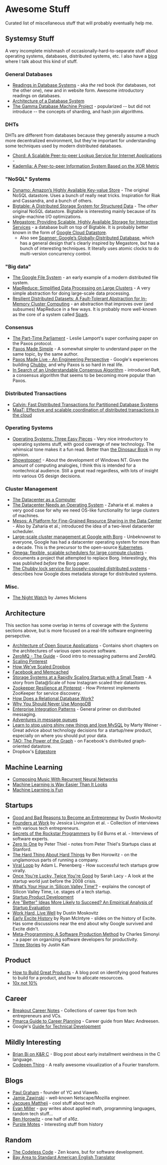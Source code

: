 # Awesome Stuff
Curated list of miscellaneous stuff that will probably eventually help me.

## Systemsy Stuff
A very incomplete mishmash of occasionally-hard-to-separate stuff about operating systems, databases, distributed systems, etc. I also have a [blog](http://blog.elvinyung.com/) where I talk about this kind of stuff.

### General Databases
* [Readings in Database Systems](http://www.redbook.io/) - aka *the* red book (for databases, not the other one), new and in website form. Awesome introductory readings on databases.
* [Architecture of a Database System](http://db.cs.berkeley.edu/papers/fntdb07-architecture.pdf)
* [The Gamma Database Machine Project](http://pages.cs.wisc.edu/~dewitt/includes/paralleldb/ieee90.pdf) - popularized -- but did not introduce -- the concepts of sharding, and hash join algorithms.

### DHTs
DHTs are different from databases because they generally assume a much more decentralized environment, but they're important for understanding some techniques used by modern distributed databases.

* [Chord: A Scalable Peer-to-peer Lookup Service for Internet Applications](http://pdos.csail.mit.edu/papers/chord:sigcomm01/chord_sigcomm.pdf) - 
* [Kademlia: A Peer-to-peer Information System Based on the XOR Metric](https://pdos.csail.mit.edu/~petar/papers/maymounkov-kademlia-lncs.pdf)

### "NoSQL" Systems
* [Dynamo: Amazon’s Highly Available Key-value Store](http://www.allthingsdistributed.com/files/amazon-dynamo-sosp2007.pdf) - The original NoSQL datastore. Uses a bunch of really neat tricks. Inspiration for Riak and Cassandra, and a bunch of others.
* [Bigtable: A Distributed Storage System for Structured Data](http://static.googleusercontent.com/media/research.google.com/en//archive/bigtable-osdi06.pdf) - The *other* original NoSQL datastore. Bigtable is interesting mainly because of its single-machine I/O optimizations.
* [Megastore: Providing Scalable, Highly Available Storage for Interactive Services](https://static.googleusercontent.com/media/research.google.com/en//pubs/archive/36971.pdf) - a database built on top of Bigtable. It is probably better known in the form of [Google Cloud Datastore](https://cloud.google.com/datastore/docs/concepts/overview).
  * Also see [Spanner: Google’s Globally-Distributed Database](https://static.googleusercontent.com/media/research.google.com/en//archive/spanner-osdi2012.pdf), which has a general design that's clearly inspired by Megastore, but has a bunch of interesting techniques. It literally uses atomic clocks to do multi-version concurrency control.

### "Big data"
* [The Google File System](http://static.googleusercontent.com/media/research.google.com/en//archive/gfs-sosp2003.pdf) - an early example of a modern distributed file system. 
* [MapReduce: Simplified Data Processing on Large Clusters](https://static.googleusercontent.com/media/research.google.com/en//archive/mapreduce-osdi04.pdf) - A very simple abstraction for doing large-scale data processing. 
* [Resilient Distributed Datasets: A Fault-Tolerant Abstraction for In-Memory Cluster Computing](http://www-bcf.usc.edu/~minlanyu/teach/csci599-fall12/papers/nsdi_spark.pdf) - an abstraction that improves over (and subsumes) MapReduce in a few ways. It is probably more well-known as the core of a system called [Spark](http://spark.apache.org/).

### Consensus
* [The Part-Time Parliament](http://research.microsoft.com/en-us/um/people/lamport/pubs/lamport-paxos.pdf) - Leslie Lamport's super confusing paper on the Paxos protocol.
* [Paxos Made Simple](http://research.microsoft.com/en-us/um/people/lamport/pubs/paxos-simple.pdf) - A somewhat simpler to understand paper on the same topic, by the same author.
* [Paxos Made Live - An Engineering Perspective](http://www.cs.cmu.edu/~15-440/READINGS/paxos-made-live.pdf) - Google's experiences building [Chubby](https://static.googleusercontent.com/media/research.google.com/en//archive/chubby-osdi06.pdf), and why Paxos is so hard in real life.
* [In Search of an Understandable Consensus Algorithm](https://raft.github.io/raft.pdf) - introduced Raft, a consensus algorithm that seems to be becoming more popular than Paxos.

### Distributed Transactions
* [Calvin: Fast Distributed Transactions for Partitioned Database Systems](http://cs.yale.edu/homes/thomson/publications/calvin-sigmod12.pdf) 
* [MaaT: Effective and scalable coordination of distributed transactions in the cloud](http://www.vldb.org/pvldb/vol7/p329-mahmoud.pdf)

### Operating Systems
* [Operating Systems: Three Easy Pieces](http://pages.cs.wisc.edu/~remzi/OSTEP/) - Very nice introductory to operating systems stuff, with good coverage of new technology. The whimsical tone makes it a fun read. Better than [the Dinosaur Book](https://www.amazon.ca/Operating-System-Concepts-Abraham-Silberschatz/dp/1118129385) in my opinion.
* [Showstopper!](https://www.amazon.com/Show-Stopper-Breakneck-Generation-Microsoft/dp/0029356717) - About the development of Windows NT. Given the amount of computing analogies, I think this is intended for a nontechnical audience. Still a great read regardless, with lots of insight into various OS design decisions.

### Cluster Management
* [The Datacenter as a Computer](http://web.eecs.umich.edu/~mosharaf/Readings/DC-Computer.pdf)
* [The Datacenter Needs an Operating System](https://cs.stanford.edu/~matei/papers/2011/hotcloud_datacenter_os.pdf) - Zaharia et al. makes a very good case for why we need OS-like functionality for large clusters of machines.
* [Mesos: A Platform for Fine-Grained Resource Sharing in the Data Center](https://people.eecs.berkeley.edu/~alig/papers/mesos.pdf) - Also by Zaharia et al.; introduced the idea of a two-level datacenter scheduler.
* [Large-scale cluster management at Google with Borg](https://static.googleusercontent.com/media/research.google.com/en//pubs/archive/43438.pdf) - Unbeknownst to everyone, Google has had a datacenter operating system for more than a decade. This is the precursor to the open-source [Kubernetes](https://kubernetes.io/).
* [Omega: flexible, scalable schedulers for large compute clusters](https://static.googleusercontent.com/media/research.google.com/en//pubs/archive/41684.pdf) - documents a project that attempted to replace Borg. Interestingly, this was published *before* the Borg paper.
* [The Chubby lock service for loosely-coupled distributed systems](https://static.googleusercontent.com/media/research.google.com/en//archive/chubby-osdi06.pdf) - describes how Google does metadata storage for distributed systems.

### Misc.
* [The Night Watch](https://www.usenix.org/system/files/1311_05-08_mickens.pdf) by James Mickens

## Architecture
This section has some overlap in terms of coverage with the *Systems* sections above, but is more focused on a real-life software engineering persepctive.

* [Architecture of Open Source Applications](http://aosabook.org/en/index.html) - Contains short chapters on the architectures of various open source software.
* [ZeroMQ - The Guide](http://zguide.zeromq.org/page:all) - Good intro to messaging patterns and ZeroMQ.
* [Scaling Pinterest](https://www.youtube.com/watch?v=jQNCuD_hxdQ)
* [How We've Scaled Dropbox](https://www.youtube.com/watch?v=PE4gwstWhmc)
* [Facebook and Memcached](https://www.youtube.com/watch?v=UH7wkvcf0ys)
* [Storage Systems at a Rapidly Scaling Startup with a Small Team](https://www.youtube.com/watch?v=bLyv8zKa5DU) - A story from Data@Scale of how Instagram scaled their datastores.
* [Zookeeper Resilience at Pinterest](http://engineering.pinterest.com/post/77933733851/zookeeper-resilience-at-pinterest) - How Pinterest implements ZooKeeper for service discovery.
* [How Does a Relational Database Work?](http://coding-geek.com/how-databases-work/)
* [Why You Should Never Use MongoDB](http://www.sarahmei.com/blog/2013/11/11/why-you-should-never-use-mongodb/)
* [Enterprise Integration Patterns](http://www.enterpriseintegrationpatterns.com/toc.html) - General primer on distributed messaging.
* [Adventures in message queues](http://antirez.com/news/88)
* [Learn to stop using shiny new things and love MySQL](https://engineering.pinterest.com/blog/learn-stop-using-shiny-new-things-and-love-mysql) by Marty Weiner - Great advice about technology decisions for a startup/new product, especially on where you should put your data.
* [TAO: The Power of the Graph](https://www.facebook.com/notes/facebook-engineering/tao-the-power-of-the-graph/10151525983993920) - on Facebook's distributed graph-oriented datastore.
* Dropbox's [Edgestore](https://www.youtube.com/watch?v=VZ-zJEWi-Vo)

## Machine Learning
* [Composing Music With Recurrent Neural Networks](http://www.hexahedria.com/2015/08/03/composing-music-with-recurrent-neural-networks/)
* [Machine Learning is Way Easier Than It Looks](https://blog.intercom.io/machine-learning-way-easier-than-it-looks/)
* [Machine Learning is Fun](https://medium.com/@ageitgey/machine-learning-is-fun-80ea3ec3c471)

## Startups
* [Good and Bad Reasons to Become an Entrepreneur](https://medium.com/i-m-h-o/good-and-bad-reasons-to-become-an-entrepreneur-decf0766de8d) by Dustin Moskovitz
* [Founders at Work](http://www.amazon.com/Founders-Work-Stories-Startups-Early/dp/1430210788) by Jessica Livingston et al. - Collection of interviews with various tech entrepreneurs.
* [Secrets of the Rockstar Programmers](http://www.amazon.com/Secrets-Rock-Star-Programmers-Riding/dp/0071490833) by Ed Burns et al. - Interviews of software experts.
* [Zero to One](http://www.amazon.com/Zero-One-Notes-Startups-Future/dp/0804139296) by Peter Thiel - notes from Peter Thiel's Startups class at Stanford.
* [The Hard Thing About Hard Things](http://www.amazon.com/The-Hard-Thing-About-Things/dp/0062273205) by Ben Horowitz - on the unglamorous parts of running a company.
* [Viral Loop](http://www.amazon.com/Viral-Loop-Facebook-Businesses-Themselves/dp/1401323499) by Adam L. Penenberg - How successful tech startups grow virally.
* [Once You're Lucky, Twice You're Good](http://www.amazon.com/Once-Youre-Lucky-Twice-Good/dp/1592404278) by Sarah Lacy - A look at the startup world just before the 2008 crisis.
* [What’s Your Hour in ‘Silicon Valley Time’?](https://medium.com/backchannel/how-the-tech-press-forces-a-narrative-on-companies-it-covers-5f89fdb7793e) - explains the concept of Silicon Valley Time, i.e. stages of a tech startup.
* [Startup Product Development](http://www.slideshare.net/MarketingNinja/startup-product-development)
* [Are "Better" Ideas More Likely to Succeed? An Empirical Analysis of Startup Evaluation ](http://www.hbs.edu/faculty/Publication%20Files/16-013_201e071c-9dd8-4838-b5aa-492f4f202822.pdf)
* [Work Hard, Live Well](https://medium.com/life-learning/work-hard-live-well-ead679cb506d) by Dustin Moskovitz
* [Early Excite History](http://www.slideshare.net/ryanmcintyre/early-excite-history) by Ryan McIntyre - slides on the history of Excite. Has some discussions near the end about why Google survived and Excite didn't.
* [Meta-Programming: A Software Production Method](https://www.parc.com/content/attachments/meta-programming-csl-76-7.pdf) by Charles Simonyi - a paper on organizing software developers for productivity.
* [Three Stories](http://justinkan.com/three-stories) by Justin Kan

## Product
* [How to Build Great Products](http://www.defmacro.org/2013/09/26/products.html) - A blog post on identifying good features to build for a product, and how to allocate resourcces. 
* [10x not 10%](https://library.gv.com/10x-not-10-34ba4eb91130#.dd0g6v2tc)

## Career
* [Breakout Career Notes](http://www.breakoutcareers.com/) - Collections of career tips from tech entrepreneurs and VCs.
* [Pmarca Guide to Career Planning](http://pmarchive.com/guide_to_career_planning_part0.html) - Career guide from Marc Andreesen.
* Google's [Guide for Technical Development](https://www.google.com/about/careers/students/guide-to-technical-development.html)

## Mildly Interesting
* [Brian Bi on K&R C](https://spin0r.wordpress.com/2014/11/21/kr-c/) - Blog post about early installment weirdness in the C language.
* [Codepen Thing](http://codepen.io/erucipe/full/vNKzJw/) - A really awesome visualization of a Fourier transform.

## Blogs
* [Paul Graham](http://www.paulgraham.com/) - founder of YC and Viaweb.
* [Jamie Zawinski](http://www.jwz.org/blog/) - well-known Netscape/Mozilla engineer.
* [Jacques Mattheij](http://jacquesmattheij.com/) - cool stuff about tech
* [Evan Miller](http://www.evanmiller.org/) - guy writes about applied math, programming languages, random tech stuff...
* [Ben Horowitz](http://www.bhorowitz.com/) - one half of a16z.
* [Purple Motes](http://purplemotes.net/) - Interesting stuff from history

## Random
* [The Codeless Code](http://thecodelesscode.com/contents) - Zen koans, but for software development.
* [Bay Area to Standard American English Translator](http://www.mcsweeneys.net/articles/bay-area-to-standard-american-english-translator) 
